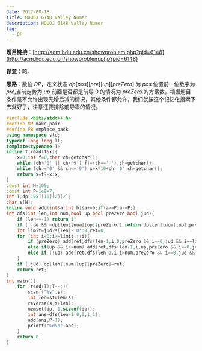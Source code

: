 ```yaml
---
date: 2017-08-18
title: HDUOJ 6148 Valley Numer
description: HDUOJ 6148 Valley Numer
tag:
  - DP
---
```


**题目链接**：[http://acm.hdu.edu.cn/showproblem.php?pid=6148](http://acm.hdu.edu.cn/showproblem.php?pid=6148)

**题意**：略。

**思路**：数位 $DP$，定义状态 $dp[pos][pre][up][preZero]$ 为 $pos$ 位置前一位数字为 $pre$,当前走势为 $up$ 前面是否都是前导 $0$ 的情况为 $preZero$ 的方案数，根据题目条件是不允许出现先增后减的情况，其他条件都允许，我们就按这个记忆化搜索下去就好了，注意还要排除前导零的情况。

```cpp
#include <bits/stdc++.h>
#define MP make_pair
#define PB emplace_back
using namespace std;
typedef long long ll;
template<typename T>
inline T read(T&x){
    x=0;int f=0;char ch=getchar();
    while (ch<'0' || ch>'9') f|=(ch=='-'),ch=getchar();
    while (ch>='0' && ch<='9') x=x*10+ch-'0',ch=getchar();
    return x=f?-x:x;
}
const int N=105;
const int P=1e9+7;
int T,dp[105][10][2][2];
char s[N];
inline void add(int&a,int b){a+=b;if(a>=P)a-=P;}
int dfs(int len,int num,bool up,bool preZero,bool jud){
	if (len==-1) return 1;
	if (!jud && ~dp[len][num][up][preZero]) return dp[len][num][up][preZero];
	int limit=jud?s[len]-'0':9,ret=0;
	for (int i=0;i<=limit;++i){
		if (preZero) add(ret,dfs(len-1,i,0,preZero && i==0,jud && i==limit));
		else if(up && i>=num) add(ret,dfs(len-1,i,up,preZero && i==0,jud && i==limit));
		else if (!up) add(ret,dfs(len-1,i,i>num,preZero && i==0,jud && i==limit));
	}
	if (!jud) dp[len][num][up][preZero]=ret;
	return ret;
}
int main(){
	for (read(T);T--;){
		scanf("%s",s);
		int len=strlen(s);
		reverse(s,s+len);
		memset(dp,-1,sizeof(dp));
		int ans=dfs(len-1,0,0,1,1);
		add(ans,P-1);
		printf("%d\n",ans);
	}
	return 0;
}
```
